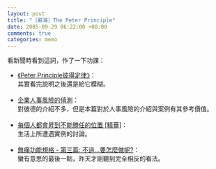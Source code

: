 ```yaml
--- 
layout: post
title: "［辭海］The Peter Principle"
date: 2005-09-29 06:22:00 +08:00
comments: true
categories: memo
---
```


看新聞時看到這詞，作了一下功課：<br /><ul><li><a href="http://www.104sense.com.tw/cfdocs/jobsense/sense/isee.cfm?tit=Peter%20Principle%A9%BC%B1o%A9w%AB%DF&sr=462_8596403&so=j">《Peter Principle彼得定律》</a>：<br />其實看完說明之後還是給它模糊。</li><br /><li><a href="http://www.china-mgt.com.tw/hrm-20.htm">企業人事風險的偵測</a>：<br />對彼德的介紹不多，但是本篇對於人事風險的介紹與案例有其參考價值。</li><br /><li><a href="http://www.javaworld.com.tw/jute/post/view?bid=15&id=96855&sty=1&tpg=1&age=-1&ppg=1">毎個人都會昇到不能勝任的位置 [精華]</a>：<br />生活上所遭遇實例的討論。</li><br /><li><a href="http://chinesetrad.joelonsoftware.com/PainlessSpecs/3.html">無痛功能規格 - 第三篇: 不過...要怎麼做呢?</a>：<br />蠻有意思的最後一點，昨天才剛聽到完全相反的看法。</li><br /></ul>